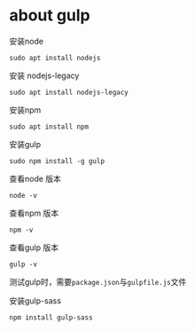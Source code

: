 # about gulp

安装node

	sudo apt install nodejs

安装 nodejs-legacy
	
	sudo apt install nodejs-legacy
	
安装npm

	sudo apt install npm
	
安装gulp

	sudo npm install -g gulp 

查看node 版本
	
	node -v

查看npm 版本	
	
	npm -v
	
查看gulp 版本
	
	gulp -v

测试gulp时，需要`package.json`与`gulpfile.js`文件

安装gulp-sass

	npm install gulp-sass